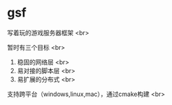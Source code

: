 # gsf

写着玩的游戏服务器框架 \<br>

暂时有三个目标 \<br>
1. 稳固的网络层 \<br>
2. 易对接的脚本层 \<br>
3. 易扩展的分布式 \<br>

支持跨平台（windows,linux,mac），通过cmake构建 \<br>